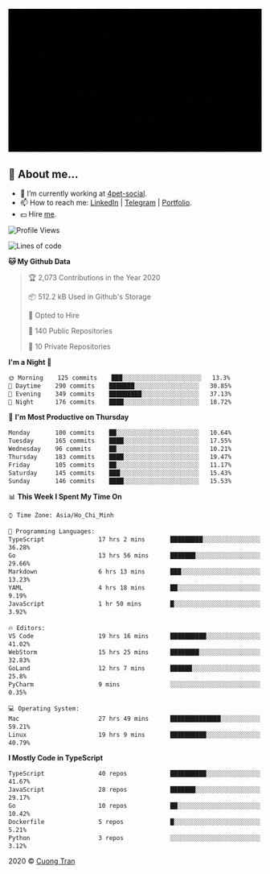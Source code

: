 ![banner](https://raw.githubusercontent.com/103cuong/103cuong/master/banner.gif)

## 🦄 About me...

- 🚀 I’m currently working at [4pet-social](https://github.com/4pet-social).
- 📫 How to reach me: [LinkedIn](https://linkedin.com/in/103cuong) | [Telegram](https://t.me/cuong103) | [Portfolio](https://103cuong.github.io/).
- 💵 Hire [me](mailto:103cuong@gmail.com).

<!--START_SECTION:waka-->
![Profile Views](http://img.shields.io/badge/Profile%20Views-174-blue)

![Lines of code](https://img.shields.io/badge/From%20Hello%20World%20I%27ve%20Written-17.6%20million%20lines%20of%20code-blue)

**🐱 My Github Data** 

> 🏆 2,073 Contributions in the Year 2020
 > 
> 📦 512.2 kB Used in Github's Storage 
 > 
> 💼 Opted to Hire
 > 
> 📜 140 Public Repositories
 > 
> 🔑 10 Private Repositories 

**I'm a Night 🦉** 

```text
🌞 Morning    125 commits    ███░░░░░░░░░░░░░░░░░░░░░░   13.3% 
🌆 Daytime    290 commits    ███████░░░░░░░░░░░░░░░░░░   30.85% 
🌃 Evening    349 commits    █████████░░░░░░░░░░░░░░░░   37.13% 
🌙 Night      176 commits    ████░░░░░░░░░░░░░░░░░░░░░   18.72%

```
📅 **I'm Most Productive on Thursday** 

```text
Monday       100 commits    ██░░░░░░░░░░░░░░░░░░░░░░░   10.64% 
Tuesday      165 commits    ████░░░░░░░░░░░░░░░░░░░░░   17.55% 
Wednesday    96 commits     ██░░░░░░░░░░░░░░░░░░░░░░░   10.21% 
Thursday     183 commits    ████░░░░░░░░░░░░░░░░░░░░░   19.47% 
Friday       105 commits    ██░░░░░░░░░░░░░░░░░░░░░░░   11.17% 
Saturday     145 commits    ███░░░░░░░░░░░░░░░░░░░░░░   15.43% 
Sunday       146 commits    ████░░░░░░░░░░░░░░░░░░░░░   15.53%

```


📊 **This Week I Spent My Time On** 

```text
⌚︎ Time Zone: Asia/Ho_Chi_Minh

💬 Programming Languages: 
TypeScript               17 hrs 2 mins       █████████░░░░░░░░░░░░░░░░   36.28% 
Go                       13 hrs 56 mins      ███████░░░░░░░░░░░░░░░░░░   29.66% 
Markdown                 6 hrs 13 mins       ███░░░░░░░░░░░░░░░░░░░░░░   13.23% 
YAML                     4 hrs 18 mins       ██░░░░░░░░░░░░░░░░░░░░░░░   9.19% 
JavaScript               1 hr 50 mins        █░░░░░░░░░░░░░░░░░░░░░░░░   3.92%

🔥 Editors: 
VS Code                  19 hrs 16 mins      ██████████░░░░░░░░░░░░░░░   41.02% 
WebStorm                 15 hrs 25 mins      ████████░░░░░░░░░░░░░░░░░   32.83% 
GoLand                   12 hrs 7 mins       ██████░░░░░░░░░░░░░░░░░░░   25.8% 
PyCharm                  9 mins              ░░░░░░░░░░░░░░░░░░░░░░░░░   0.35%

💻 Operating System: 
Mac                      27 hrs 49 mins      ██████████████░░░░░░░░░░░   59.21% 
Linux                    19 hrs 9 mins       ██████████░░░░░░░░░░░░░░░   40.79%

```

**I Mostly Code in TypeScript** 

```text
TypeScript               40 repos            ██████████░░░░░░░░░░░░░░░   41.67% 
JavaScript               28 repos            ███████░░░░░░░░░░░░░░░░░░   29.17% 
Go                       10 repos            ██░░░░░░░░░░░░░░░░░░░░░░░   10.42% 
Dockerfile               5 repos             █░░░░░░░░░░░░░░░░░░░░░░░░   5.21% 
Python                   3 repos             ░░░░░░░░░░░░░░░░░░░░░░░░░   3.12%

```



<!--END_SECTION:waka-->

2020 © [Cuong Tran](https://github.com/103cuong)
